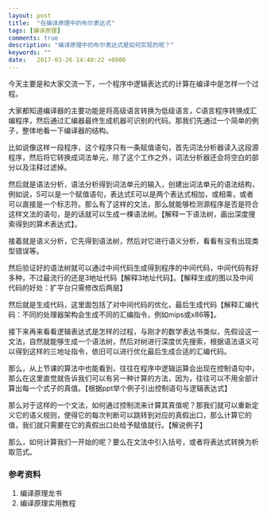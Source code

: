 ```yaml
---
layout: post
title:  "在编译原理中的布尔表达式"
tags: [编译原理]
comments: true
description: "编译原理中的布尔表达式是如何实现的呢？"
keywords: ""
date:   2017-03-26 14:40:22 +0800
---
```


今天主要是和大家交流一下，一个程序中逻辑表达式的计算在编译中是怎样一个过程。

大家都知道编译器的主要功能是将高级语言转换为低级语言，C语言程序转换成汇编程序，然后通过汇编器最终生成机器可识别的代码。那我们先通过一个简单的例子，整体地看一下编译器的结构。

比如说像这样一段程序，这个程序只有一条赋值语句，首先词法分析器读入这段源程序，然后将它转换成词法单元，除了这个工作之外，词法分析器还会将空白的部分以及注释过滤掉。

然后就是语法分析，语法分析得到词法单元的输入，创建出词法单元的语法结构，例如说，S可以是一个赋值语句，表达式E可以是两个表达式相加，或相乘，或者可以直接是一个标志符。那么有了这样的文法，那么就能够检测源程序是否是符合这样文法的语句，是的话就可以生成一棵语法树。【解释一下语法树，画出深度搜索得到的算术表达式】。

接着就是语义分析，它先得到语法树，然后对它进行语义分析，看看有没有出现类型错误等。

然后验证好的语法树就可以通过中间代码生成得到程序的中间代码，中间代码有好多种，不过最流行的还是3地址代码【解释3地址代码】。【解释生成的图以及中间代码的好处：扩平台只需修改后两层】

然后就是生成代码，这里面包括了对中间代码的优化，最后生成代码【解释汇编代码：不同的处理器架构会生成不同的汇编指令，例如mips或x86等】。



接下来再来看看逻辑表达式是怎样的过程，与刚才的数学表达书类似，先假设这一文法，自然就能够生成一个语法树，然后对树进行深度优先搜索，根据语法语义可以得到这样的三地址指令，依旧可以进行优化最后生成合适的汇编代码。

那么，从上节课的算法中也能看到，往往在程序中逻辑运算会出现在控制语句中，那么在这里直觉就告诉我们可以有另一种计算的方法，因为，往往可以不用全部计算出每一个式子的真值。【根据ppt举个例子引出控制语句与逻辑表达式】

那么对于这样的一个文法，如何通过控制流来计算其真值呢？那我们就可以重新定义它的语义规则，使得它的每次判断可以跳转到对应的真假出口，那么计算它的值，我们就只需要在它的真假出口处给予赋值就行。【解说例子】


那么，如何计算我们一开始的呢？要么在文法中引入括号，或者将表达式转换为析取范式。

### 参考资料

1. 编译原理龙书
2. 编译原理实用教程 

